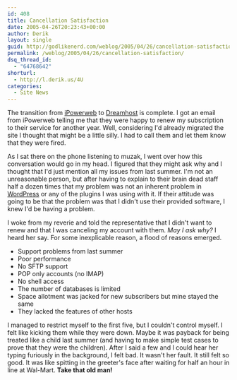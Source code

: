 ```yaml
---
id: 408
title: Cancellation Satisfaction
date: 2005-04-26T20:23:43+00:00
author: Derik
layout: single
guid: http://godlikenerd.com/weblog/2005/04/26/cancellation-satisfaction/
permalink: /weblog/2005/04/26/cancellation-satisfaction/
dsq_thread_id:
  - "64768642"
shorturl:
  - http://l.derik.us/4U
categories:
  - Site News
---
```

The transition from [iPowerweb](http://www.ipowerweb.com) to [Dreamhost](http://dreamhost.com) is complete. I got an email from iPowerweb telling me that they were happy to renew my subscription to their service for another year. Well, considering I'd already migrated the site I thought that might be a little silly. I had to call them and let them know that they were fired.

As I sat there on the phone listening to muzak, I went over how this conversation would go in my head. I figured that they might ask why and I thought that I'd just mention all my issues from last summer. I'm not an unreasonable person, but after having to explain to their brain dead staff half a dozen times that my problem was not an inherent problem in [WordPress](http://wpsecurity.org/) or any of the plugins I was using with it. If their attitude was going to be that the problem was that I didn't use their provided software, I knew I'd be having a problem.

I woke from my reverie and told the representative that I didn't want to renew and that I was canceling my account with them. _May I ask why?_ I heard her say. For some inexplicable reason, a flood of reasons emerged.

  * Support problems from last summer
  * Poor performance
  * No SFTP support
  * POP only accounts (no IMAP)
  * No shell access
  * The number of databases is limited
  * Space allotment was jacked for new subscribers but mine stayed the same
  * They lacked the features of other hosts

I managed to restrict myself to the first five, but I couldn't control myself. I felt like kicking them while they were down. Maybe it was payback for being treated like a child last summer (and having to make simple test cases to prove that they were the children). After I said a few and I could hear her typing furiously in the background, I felt bad. It wasn't her fault. It still felt so good. It was like spitting in the greeter's face after waiting for half an hour in line at Wal-Mart. **Take that old man!**